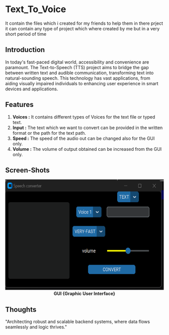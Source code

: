 # Text_To_Voice
<p>
It contain the files which i created for my friends to help them in there prject it can contain any type of project which where created by me but in a very short period of time
</p>
<h2><b>Introduction</b></h2>
<p>
In today's fast-paced digital world, accessibility and convenience are paramount. The Text-to-Speech (TTS) project aims to bridge the gap between written text and audible communication, transforming text into natural-sounding speech. This technology has vast applications, from aiding visually impaired individuals to enhancing user experience in smart devices and applications.
</p>
<h2><b>Features</b></h2>
<ol>
  <li><b>Voices :</b> It contains different types of Voices for the text file or typed text.</li>
  <li><b>Input :</b> The text which we want to convert can be provided in the written format or the path for the text path.</li>
  <li><b>Speed :</b> The speed of the audio out can be changed also for the GUI only.</li>
  <li><b>Volume :</b> The volume of output obtained can be increased from the GUI only.</li>
</ol>
<h2><b>Screen-Shots</b></h2>
<p align="center">
<img style="height:350px;" src="images/sc.png" >
<b>GUI {Graphic User Interface}</b>
</p>
<h2><b>Thoughts</b></h2>
<footer>
  <p>
    "Architecting robust and scalable backend systems, where data flows seamlessly and logic thrives."
  </p>
</footer>
